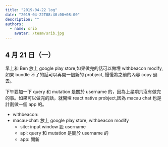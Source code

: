 ```yaml
---
title: "2019-04-22 log"
date: "2019-04-22T08:40:00+08:00"
description: ""
authors:
  - name: srib
    avatar: /team/srib.jpg
---
```


4 月 21 日（一）
---

早上和 Ben 放上 google play store,如果做完的話可以做埋 withbeacon modify,如果 bundle 不了的話可以再開一個新的 probject, 慢慢將之前的內容 copy 過去。

下午要加一下 query 和 mutation 是關於 username 的，因為上星期六沒有做完的事。如果可以做完的話，就開埋 react native probject,因為 macau chat 也是計劃做一個 app 的。

- withbeacon: 
- macau-chat: 放上 google play store, withbeacon modify
  - site: input window 設 username
  - api: query 和 mutation 是關於 username 的
  - app: 開新

